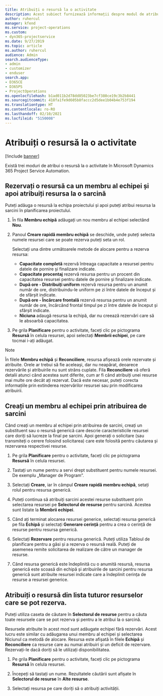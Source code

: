 ```yaml
---
title: Atribuiți o resursă la o activitate
description: Acest subiect furnizează informații despre modul de atribuire a resurselor la activități.
author: ruhercul
manager: kfend
ms.service: project-operations
ms.custom:
- dyn365-projectservice
ms.date: 9/27/2019
ms.topic: article
ms.author: ruhercul
audience: Admin
search.audienceType:
- admin
- customizer
- enduser
search.app:
- D365CE
- D365PS
- ProjectOperations
ms.openlocfilehash: b1ad011b2d78dd85023be7cf380ce19c3b2b8441
ms.sourcegitcommit: 418fa1fe9d605b8faccc2d5dee1b04b4e753f194
ms.translationtype: HT
ms.contentlocale: ro-RO
ms.lasthandoff: 02/10/2021
ms.locfileid: "5150008"
---
```

# <a name="assign-a-resource-to-a-task"></a>Atribuiți o resursă la o activitate

[!include [banner](../includes/psa-now-project-operations.md)]

Există trei moduri de atribui o resursă la o activitate în Microsoft Dynamics 365 Project Service Automation.

## <a name="book-a-resource-as-a-team-member-and-then-assign-the-resource-to-a-task"></a>Rezervați o resursă ca un membru al echipei și apoi atribuiți resursa la o sarcină

Puteți adăuga o resursă la echipa proiectului și apoi puteți atribui resursa la sarcini în planificarea proiectului.

1. În fila **Membru echipă** adăugați un nou membru al echipei selectând **Nou**. 

2. Panoul **Creare rapidă membru echipă** se deschide, unde puteți selecta numele resursei care se poate rezerva puteți seta un rol. 

    Selectați una dintre următoarele metode de alocare pentru a rezerva resursa:

    - **Capacitate completă** rezervă întreaga capacitate a resursei pentru datele de pornire și finalizare indicate.
    - **Capacitate procentaj** rezervă resursa pentru un procent din capacitatea resursei pentru datele de pornire și finalizare indicate.
    - **După ore - Distribuiți uniform** rezervă resursa pentru un anumit număr de ore, distribuindu-le uniform pe zi între datele de început și de sfârșit indicate.
    - **După ore - Încărcare frontală** rezervă resursa pentru un anumit număr de ore, încărcând frontal timpul pe zi între datele de început și sfârșit indicate.
    - **Niciuna** adaugă resursa la echipă, dar nu creează rezervări care să le absoarbă capacitatea.

3. Pe grila **Planificare** pentru o activitate, faceți clic pe pictograma **Resursă** în celula resursei, apoi selectați **Membrii echipei**, pe care tocmai i-ați adăugat. 

> [!NOTE]
> În filele **Membru echipă** și **Reconciliere**, resursa afișează orele rezervate și atribuite. Orele ar trebui să fie aceleași, dar nu neapărat, deoarece rezervările și atribuirile nu sunt strâns cuplate. Fila **Reconciliere** vă oferă detalii atunci când acestea sunt diferite, cum ar fi când atribuiți unei resurse mai multe ore decât ați rezervat. Dacă este necesar, puteți corecta informațiile prin extinderea rezervărilor resursei sau prin modificarea atribuirii.

## <a name="create-a-generic-team-member-through-task-assignment"></a>Creați un membru al echipei prin atribuirea de sarcini

Când creați un membru al echipei prin atribuirea de sarcini, creați un substituent sau o resursă generică care descrie caracteristicile resursei care doriți să lucreze la final pe sarcini. Apoi generați o solicitare (sau transmiteți o cerere folosind solicitarea) care este folosită pentru căutarea și rezervarea respectivei resurse.

1. Pe grila **Planificare** pentru o activitate, faceți clic pe pictograma **Resursă** în celula resursei.

2. Tastați un nume pentru a servi drept substituent pentru numele resursei. De exemplu „Manager de Program”.

3. Selectați **Creare**, iar în câmpul **Creare rapidă membru echipă**, setați rolul pentru resursa generică.

4. Puteți continua să atribuiți sarcini acestei resurse substituent prin selectarea resursei pe **Selectorul de resurse** pentru sarcină. Acestea sunt listate la **Membrii echipei**.

5. Când ați terminat alocarea resursei generice, selectați resursa generică pe fila **Echipă** și selectați **Generare cerință** pentru a crea o cerință de resurse pentru resursa generică.

6. Selectați **Rezervare** pentru resursa generică. Puteți utiliza Tabloul de planificare pentru a găsi și a rezerva o resursă reală. Puteți de asemenea remite solicitarea de realizare de către un manager de resurse.

7. Când resursa generică este îndeplinită cu o anumită resursă, resursa generică este scoasă din echipă și atribuirile de sarcini pentru resursa generică sunt atribuite resursei indicate care a îndeplinit cerința de resurse a resursei generice.

## <a name="assign-a-named-resource-from-the-list-of-all-bookable-resources"></a>Atribuiți o resursă din lista tuturor resurselor care se pot rezerva.

Puteți utiliza caseta de căutare în **Selectorul de resurse** pentru a căuta toate resursele care se pot rezerva și pentru a le atribui la o sarcină.

Resursele atribuite în acest mod sunt adăugate echipei fără rezervări. Acest lucru este similar cu adăugarea unui membru al echipei și selectarea Niciunul ca metodă de alocare. Resursa este afișată în filele **Echipă** și **Reconciliere** ca resurse care au numai atribuiri și un deficit de rezervare. Rezervați-le dacă doriți să le utilizați disponibilitatea.

1. Pe grila **Planificare** pentru o activitate, faceți clic pe pictograma **Resursă** în celula resursei.

2. Începeți să tastați un nume. Rezultatele căutării sunt afișate în **Selectorul de resurse** în **Alte resurse**.

3. Selectați resursa pe care doriți să o atribuiți activității.

